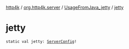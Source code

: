 [http4k](../../index.md) / [org.http4k.server](../index.md) / [UsageFromJava_jetty](index.md) / [jetty](./jetty.md)

# jetty

`static val jetty: `[`ServerConfig`](../-server-config/index.md)`!`